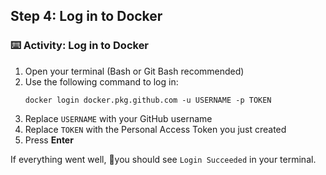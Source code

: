 ## Step 4: Log in to Docker

### :keyboard: Activity: Log in to Docker

1. Open your terminal (Bash or Git Bash recommended)
2. Use the following command to log in:
    ```
    docker login docker.pkg.github.com -u USERNAME -p TOKEN
    ```
3. Replace `USERNAME` with your GitHub username
4. Replace `TOKEN` with the Personal Access Token you just created
5. Press **Enter**

If everything went well, 🤞you should see `Login Succeeded` in your terminal.